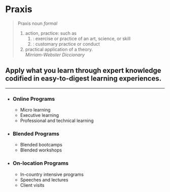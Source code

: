 # Praxis
> Praxis noun _formal_  
> 1. action, practice: such as
>     1. : exercise or practice of an art, science, or skill
>     2. : customary practice or conduct  
> 2. practical application of a theory.  
>_Mirriam-Webster Diccionary_

## Apply what you learn through expert knowledge codified in easy-to-digest learning experiences.
---
- ### Online Programs
  - Micro learning
  - Executive learning
  - Professional and technical learning
- ### Blended Programs
  - Blended bootcamps
  - Blended workshops
- ### On-location Programs
  - In-country intensive programs
  - Speeches and lectures
  - Client visits
